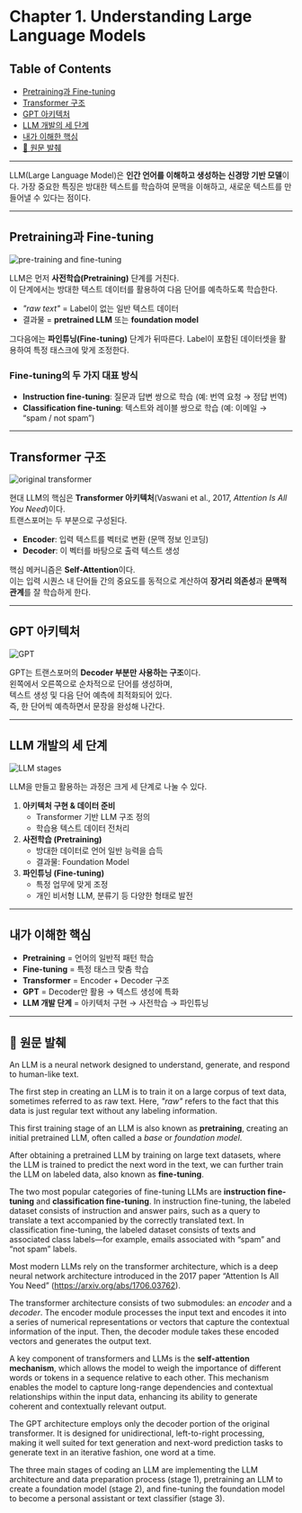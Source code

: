 # Chapter 1. Understanding Large Language Models

## Table of Contents
- [Pretraining과 Fine-tuning](#pretraining과-fine-tuning)
- [Transformer 구조](#transformer-구조)
- [GPT 아키텍처](#gpt-아키텍처)
- [LLM 개발의 세 단계](#llm-개발의-세-단계)
- [내가 이해한 핵심](#내가-이해한-핵심)
- [📖 원문 발췌](#-원문-발췌)

---

LLM(Large Language Model)은 **인간 언어를 이해하고 생성하는 신경망 기반 모델**이다. 가장 중요한 특징은 방대한 텍스트를 학습하여 문맥을 이해하고, 새로운 텍스트를 만들어낼 수 있다는 점이다.

---

## Pretraining과 Fine-tuning

![pre-training and fine-tuning](./images/1-3.png)

LLM은 먼저 **사전학습(Pretraining)** 단계를 거친다.  
이 단계에서는 방대한 텍스트 데이터를 활용하여 다음 단어를 예측하도록 학습한다.  
- *"raw text"* = Label이 없는 일반 텍스트 데이터  
- 결과물 = **pretrained LLM** 또는 **foundation model**

그다음에는 **파인튜닝(Fine-tuning)** 단계가 뒤따른다. Label이 포함된 데이터셋을 활용하여 특정 태스크에 맞게 조정한다.

### Fine-tuning의 두 가지 대표 방식
- **Instruction fine-tuning**: 질문과 답변 쌍으로 학습 (예: 번역 요청 → 정답 번역)
- **Classification fine-tuning**: 텍스트와 레이블 쌍으로 학습 (예: 이메일 → “spam / not spam”)

---

## Transformer 구조

![original transformer](./images/1-4.png)

현대 LLM의 핵심은 **Transformer 아키텍처**(Vaswani et al., 2017, *Attention Is All You Need*)이다.  
트랜스포머는 두 부분으로 구성된다.

- **Encoder**: 입력 텍스트를 벡터로 변환 (문맥 정보 인코딩)  
- **Decoder**: 이 벡터를 바탕으로 출력 텍스트 생성  

핵심 메커니즘은 **Self-Attention**이다.  
이는 입력 시퀀스 내 단어들 간의 중요도를 동적으로 계산하여 **장거리 의존성**과 **문맥적 관계**를 잘 학습하게 한다.

---

## GPT 아키텍처

![GPT](./images/1-8.png)

GPT는 트랜스포머의 **Decoder 부분만 사용하는 구조**이다.  
왼쪽에서 오른쪽으로 순차적으로 단어를 생성하며,  
텍스트 생성 및 다음 단어 예측에 최적화되어 있다.  
즉, 한 단어씩 예측하면서 문장을 완성해 나간다.

---

## LLM 개발의 세 단계

![LLM stages](./images/1-9.png)

LLM을 만들고 활용하는 과정은 크게 세 단계로 나눌 수 있다.

1. **아키텍처 구현 & 데이터 준비**  
   - Transformer 기반 LLM 구조 정의  
   - 학습용 텍스트 데이터 전처리  
2. **사전학습 (Pretraining)**  
   - 방대한 데이터로 언어 일반 능력을 습득  
   - 결과물: Foundation Model  
3. **파인튜닝 (Fine-tuning)**  
   - 특정 업무에 맞게 조정  
   - 개인 비서형 LLM, 분류기 등 다양한 형태로 발전  

---

## 내가 이해한 핵심

- **Pretraining** = 언어의 일반적 패턴 학습  
- **Fine-tuning** = 특정 태스크 맞춤 학습  
- **Transformer** = Encoder + Decoder 구조  
- **GPT** = Decoder만 활용 → 텍스트 생성에 특화  
- **LLM 개발 단계** = 아키텍처 구현 → 사전학습 → 파인튜닝

---

## 📖 원문 발췌

An LLM is a neural network designed to understand, generate, and respond to human-like text. 

The first step in creating an LLM is to train it on a large corpus of text data, sometimes referred to as raw text. Here, *"raw"* refers to the fact that this data is just regular text without any labeling information.

This first training stage of an LLM is also known as **pretraining**, creating an initial pretrained LLM, often called a *base* or *foundation model*. 

After obtaining a pretrained LLM by training on large text datasets, where the LLM is trained to predict the next word in the text, we can further train the LLM on labeled data, also known as **fine-tuning**.

The two most popular categories of fine-tuning LLMs are **instruction fine-tuning** and **classification fine-tuning**. In instruction fine-tuning, the labeled dataset consists of instruction and answer pairs, such as a query to translate a text accompanied by the correctly translated text. In classification fine-tuning, the labeled dataset consists of texts and associated class labels—for example, emails associated with “spam” and “not spam” labels.

Most modern LLMs rely on the transformer architecture, which is a deep neural network architecture introduced in the 2017 paper “Attention Is All You Need” (https://arxiv.org/abs/1706.03762).

The transformer architecture consists of two submodules: an *encoder* and a *decoder*. The encoder module processes the input text and encodes it into a series of numerical representations or vectors that capture the contextual information of the input. Then, the decoder module takes these encoded vectors and generates the output text. 

A key component of transformers and LLMs is the **self-attention mechanism**, which allows the model to weigh the importance of different words or tokens in a sequence relative to each other. This mechanism enables the model to capture long-range dependencies and contextual relationships within the input data, enhancing its ability to generate coherent and contextually relevant output.

The GPT architecture employs only the decoder portion of the original transformer. It is designed for unidirectional, left-to-right processing, making it well suited for text generation and next-word prediction tasks to generate text in an iterative fashion, one word at a time.

The three main stages of coding an LLM are implementing the LLM architecture and data preparation process (stage 1), pretraining an LLM to create a foundation model (stage 2), and fine-tuning the foundation model to become a personal assistant or text classifier (stage 3).
